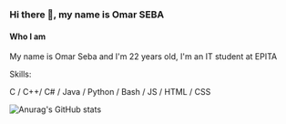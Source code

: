 ### Hi there 👋, my name is Omar SEBA
#### Who I am 
My name is Omar Seba and I'm 22 years old, I'm an IT student at EPITA

Skills: 

C / C++/ C# / Java / Python / Bash / JS / HTML / CSS


![Anurag's GitHub stats](https://github-readme-stats.vercel.app/api?username=Omar-Seba&show_icons=true&theme=radical)

<!---
Omar-Seba/Omar-Seba is a ✨ special ✨ repository because its `README.md` (this file) appears on your GitHub profile.
You can click the Preview link to take a look at your changes.
--->
